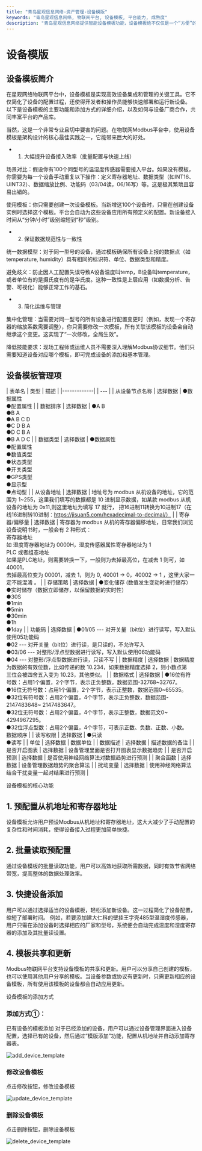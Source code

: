 ```yaml
---
title: "青岛星观信息网络-资产管理-设备模版"
keywords: "青岛星观信息网络, 物联网平台, 设备模板, 平台能力, 成熟度"
description: "青岛星观信息网络提供智能设备模板功能，设备模板绝不仅仅是一个“方便”的功能，它是实现规模化、标准化、可运维、易扩展的必然选择。它将物联网平台从“项目制”的手工作坊，提升到了“产品化”的工业化生产水平，是平台能力成熟度的一个重要标志。"
---
```

# 设备模版

## 设备模板简介

在星观网络物联网平台中，设备模板是实现高效设备集成和管理的关键工具。它不仅简化了设备的配置过程，还使得开发者和操作员能够快速部署和运行新设备。
以下是设备模板的主要功能和添加方式的详细介绍，以及如何与设备厂商合作，共同丰富平台的产品库。


当然，这是一个非常专业且切中要害的问题。在物联网Modbus平台中，使用设备模板是架构设计的核心最佳实践之一，它能带来巨大的好处。

- 1. 大幅提升设备接入效率（批量配置与快速上线）

场景对比：假设你有100个同型号的温湿度传感器需要接入平台。如果没有模板，你需要为每一个设备手动重复以下操作：定义寄存器地址、数据类型（如INT16、UINT32）、数据缩放比例、功能码（03/04读，06/16写）等。这是极其繁琐且容易出错的。

使用模板：你只需要创建一次设备模板。当新增这100个设备时，只需在创建设备实例时选择这个模板。平台会自动为这些设备应用所有预定义的配置。新设备接入时间从“分钟/小时”级别缩短到“秒”级别。

- 2. 保证数据规范性与一致性

统一数据模型：对于同一型号的设备，通过模板确保所有设备上报的数据点（如temperature, humidity）具有相同的标识符、单位、数据类型和精度。

避免歧义：防止因人工配置失误导致A设备温度叫temp，B设备叫temperature，或者单位有的是摄氏度有的是华氏度。这种一致性是上层应用（如数据分析、告警、可视化）能够正常工作的基石。

- 3. 简化运维与管理

集中化管理：当需要对同一型号的所有设备进行配置变更时（例如，发现一个寄存器的缩放系数需要调整），你只需要修改一次模板，所有关联该模板的设备会自动继承这个变更。这实现了“一次修改，全局生效”。

降低技能要求：现场工程师或运维人员不需要深入理解Modbus协议细节。他们只需要知道设备对应哪个模板，即可完成设备的添加和基本管理。

## 设备模板管理项

| 表单名         | 类型 | 描述 |
|-------------|  | --- |
| 从设备节点名称       | 选择数据	| 	●数据属性<br/> ●配置属性 |
| 数据排序       |	选择数据 |	●A B<br/> ●B A<br/> ●A B C D<br/> ●C D B A<br/> ●D C B A<br/> ●B A D C |
| 数据类型      |	选择数据 |	●数据属性<br/> ●配置属性<br/> ●数值类型<br/> ●状态类型<br/> ●开关类型<br/> ●GPS类型<br/> ●显示型<br/> ●点动型 |
| 从设备地址 |	选择数据 |	地址号为 modbus 从机设备的地址，它的范围为 1~255，这里我们填写的数据都是 10 进制显示数据，如某款 modbus 从机设备的地址为 0x11,则这里地址为填写 17 就行， 把16进制11转换为10进制17（在线16进制转10进制：https://jisuan5.com/hexadecimal-to-decimal/） |
| 寄存器/偏移量 |	选择数据 |	寄存器为 modbus 从机的寄存器偏移地址，日常我们浏览设备说明书时，一般会有 2 种形式：<br/>寄存器地址 <br/>如 湿度寄存器地址为 0000H，湿度传感器属性寄存器地址为 1<br/>PLC 或者组态地址<br/>如果是PLC地址，则需要转换一下，一般则为去掉最高位，在减去 1 则可，如 40001，<br/>去掉最高位变为 00001，减去 1，则为 0, 40001 -> 0，40002 -> 1 ，这里大家一定不能混淆 。 |
| 存储策略 |	选择数据 |	●变化储存 (数值发生变动时进行储存）<br/>●实时储存（数据立即储存，以保留数据的实时性）<br/>●30S<br/>●1min<br/>●5min<br/>●30min<br/>●1h<br/>●1day |
| 功能码 |	选择数据 |	●01/05 --- 对开关量（bit位）进行读写，写入默认使用05功能码<br/>●02 --- 对开关量（bit位）进行读，是只读的，不允许写入<br/>●03/06 --- 对整形/浮点型数据进行读写，写入默认使用06功能码<br/>●04 --- 对整形/浮点型数据进行读，只读不写 |
| 数据精度 |	选择数据 |	数据精度为数据的有效位数，比如传递的数 10.234，如果数据精度选择 2，则小数点第<br/>三位会被四舍五入变为 10.23，其他类似。 |
| 数据格式 | 选择数据 |	●16位有符号数：占用1个偏置，2个字节，表示正负整数，数据范围-32768~32767。<br/>●16位无符号数：占用1个偏置，2个字节，表示正整数，数据范围0~65535。<br/>●32位有符号数：占用2个偏置，4个字节，表示正负整数，数据范围- 2147483648~ 2147483647。<br/>●32位无符号数：占用2个偏置，4个字节，表示正整数，数据范文0~ 4294967295。<br/>●32位浮点型数：占用2个偏置，4个字节，可表示正数、负数、正数、小数。<br/>数据顺序	 |
| 读写权限 | 选择数据 |	●只读<br/>●读写 |
| 单位 | 选择数据 |	数据单位 |
| 数据描述 | 选择数据 |	描述数据的备注 |
| 是否开启图表 | 选择数据 |	设备管理里面是否打开图表显示数据趋势 |
| 是否开启预测 | 选择数据 |	是否使用神经网络算法对数据趋势进行预测 |
| 聚合函数 | 选择数据 |	设备管理数据趋势的聚合算法 |
| 扰动变量 | 选择数据 |	使用神经网络算法结合干扰变量一起对结果进行预测 |


设备模板的核心功能



## 1. 预配置从机地址和寄存器地址 
设备模板允许用户预设Modbus从机地址和寄存器地址，这大大减少了手动配置的复杂性和时间消耗，使得设备接入过程更加简单快捷。

## 2. 批量读取预配置

通过设备模板的批量读取功能，用户可以高效地获取所需数据，同时有效节省网络带宽，提高整体的数据处理效率。

## 3. 快捷设备添加 

用户可以通过选择适当的设备模板，轻松添加新设备。这一过程简化了设备配置，缩短了部署时间。
例如，若要添加建大仁科的壁挂王字壳485型温湿度传感器，用户只需在添加设备时选择相应的厂家和型号，系统便会自动完成温度和湿度寄存器的添加及其批量读设置。

## 4. 模板共享和更新

Modbus物联网平台支持设备模板的共享和更新。用户可以分享自己创建的模板，也可以使用其他用户分享的模板。当设备参数或协议有更新时，只需更新相应的设备模板，所有使用该模板的设备都会自动应用更新。

设备模板的添加方式
### 添加方式①：
已有设备的模板添加
对于已经添加的设备，用户可以通过设备管理界面进入设备配置，选择已有的设备，然后通过“模版添加”功能，配置从机地址并自动添加寄存器表。

![add_device_template](/docs-assets/img/assets/device_template/add_device_template.png)

### 修改设备模板

点击修改按钮，修改设备模板

![update_device_template](/docs-assets/img/assets/device_template/update_device_template.png)

### 删除设备模板

点击删除按钮，删除设备模板

![delete_device_template](/docs-assets/img/assets/device_template/delete_device_template.png)





